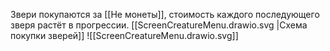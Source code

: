 Звери покупаются за [[Не монеты]], стоимость каждого последующего зверя растёт в прогрессии. [[ScreenCreatureMenu.drawio.svg |Схема покупки зверей]]
![[ScreenCreatureMenu.drawio.svg]]